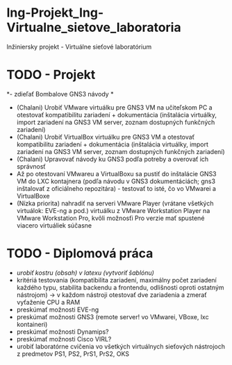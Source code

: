 # Ing-Projekt_Ing-Virtualne_sietove_laboratoria
Inžiniersky projekt - Virtuálne sieťové laboratórium

# TODO - Projekt
*- zdieľať Bombalove GNS3 návody * 
- (Chalani) Urobiť VMware virtuálku pre GNS3 VM na učiteľskom PC a 
otestovať kompatibilitu zariadení + dokumentácia (inštalácia virtuálky, import 
zariadení na GNS3 VM server, zoznam dostupných funkčných zariadení)
- (Chalani) Urobiť VirtualBox virtuálku pre GNS3 VM a otestovať 
kompatibilitu zariadení + dokumentácia (inštalácia virtuálky, import 
zariadení na GNS3 VM server, zoznam dostupných funkčných zariadení)
- (Chalani) Upravovať návody ku GNS3 podľa potreby a overovať ich 
správnosť
- Až po otestovaní VMwareu a VirtualBoxu sa pustiť do inštalácie GNS3 VM 
do LXC kontajnera (podľa návodu v GNS3 dokumentáciách; gns3 inštalovať z 
oficiálneho repozitára) - testovať to isté, čo vo VMwarei a VirtualBoxe
- (Nízka priorita) nahradiť na serveri VMware Player (vrátane všetkých 
virtuálok: EVE-ng a pod.) virtuálku z VMware Workstation Player na VMware 
Workstation Pro, kvôli možnosťi Pro verzie mať spustené viacero 
virtuáliek súčasne


# TODO - Diplomová práca
- *urobiť kostru (obsah) v latexu (vytvoriť šablónu)*
- kritériá testovania (kompatibilita zariadení, maximálny počet 
zariadení každého typu, stabilita backendu a frontendu, odlišnosti 
oproti ostatným nástrojom) -> v každom nástroji otestovať dve zariadenia 
a zmerať vyťaženie CPU a RAM
- preskúmať možnosti EVE-ng
- preskúmať možnosti GNS3 (remote server! vo VMwarei, VBoxe, 
lxc kontaineri)
- preskúmať možnosti Dynamips?
- preskúmať možnosti Cisco VIRL?
- urobiť laboratórne cvičenia vo všetkých virtuálnych sieťových 
nástrojoch z predmetov PS1, PS2, PrS1, PrS2, OKS
